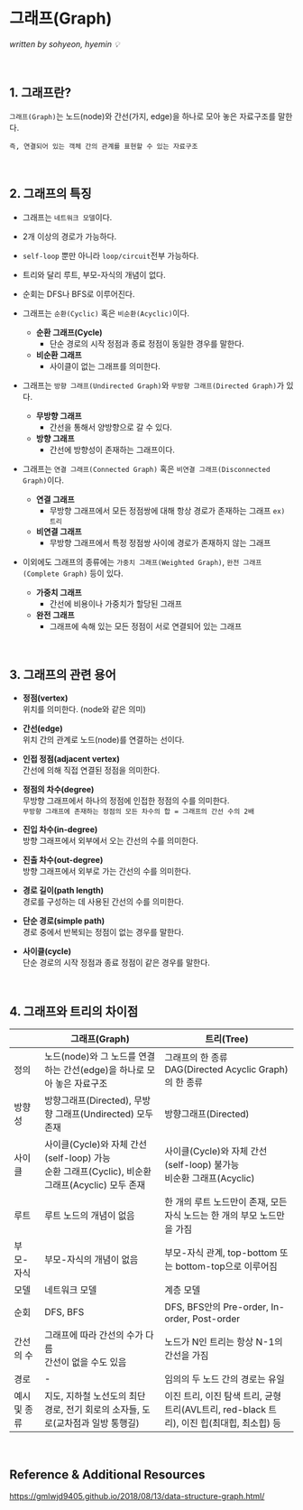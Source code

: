 # 그래프(Graph)
*written by sohyeon, hyemin 💡*

<br>

## 1. 그래프란?
  
`그래프(Graph)`는 노드(node)와 간선(가지, edge)을 하나로 모아 놓은 자료구조를 말한다.  
  
`즉, 연결되어 있는 객체 간의 관계를 표현할 수 있는 자료구조`

  <br>
  
## 2. 그래프의 특징
  
* 그래프는 `네트워크 모델`이다.  

* 2개 이상의 경로가 가능하다.  

* `self-loop` 뿐만 아니라 `loop/circuit`전부 가능하다.  

* 트리와 달리 루트, 부모-자식의 개념이 없다.  

* 순회는 DFS나 BFS로 이루어진다.  

* 그래프는 `순환(Cyclic)` 혹은 `비순환(Acyclic)`이다.  
    * **순환 그래프(Cycle)**  
        * 단순 경로의 시작 정점과 종료 정점이 동일한 경우를 말한다.
    * **비순환 그래프**
        * 사이클이 없는 그래프를 의미한다.

* 그래프는 `방향 그래프(Undirected Graph)`와 `무방향 그래프(Directed Graph)`가 있다.  
    * **무방향 그래프**   
        * 간선을 통해서 양방향으로 갈 수 있다.  
    * **방향 그래프**  
        * 간선에 방향성이 존재하는 그래프이다. 
        
* 그래프는 `연결 그래프(Connected Graph)` 혹은 `비연결 그래프(Disconnected Graph)`이다.  
    * **연결 그래프**  
        * 무방향 그래프에서 모든 정점쌍에 대해 항상 경로가 존재하는 그래프  `ex) 트리`  
    * **비연결 그래프**  
        * 무방향 그래프에서 특정 정점쌍 사이에 경로가 존재하지 않는 그래프  

* 이외에도 그래프의 종류에는 `가중치 그래프(Weighted Graph)`, `완전 그래프(Complete Graph)` 등이 있다.  
    * **가중치 그래프**  
        * 간선에 비용이나 가중치가 할당된 그래프   
    * **완전 그래프**  
        * 그래프에 속해 있는 모든 정점이 서로 연결되어 있는 그래프  
        
<br>

## 3. 그래프의 관련 용어
  
* **정점(vertex)**  
위치를 의미한다. (node와 같은 의미)

* **간선(edge)**  
위치 간의 관계로 노드(node)를 연결하는 선이다.  

* **인접 정점(adjacent vertex)**  
간선에 의해 직접 연결된 정점을 의미한다.  

* **정점의 차수(degree)**  
무방향 그래프에서 하나의 정점에 인접한 정점의 수를 의미한다.  
`무방향 그래프에 존재하는 정점의 모든 차수의 합 = 그래프의 간선 수의 2배`

* **진입 차수(in-degree)**  
방향 그래프에서 외부에서 오는 간선의 수를 의미한다.  

* **진출 차수(out-degree)**  
방향 그래프에서 외부로 가는 간선의 수를 의미한다.  

* **경로 길이(path length)**  
경로를 구성하는 데 사용된 간선의 수를 의미한다.  

* **단순 경로(simple path)**  
경로 중에서 반복되는 정점이 없는 경우를 말한다.  

* **사이클(cycle)**  
단순 경로의 시작 정점과 종료 정점이 같은 경우를 말한다.  

<br>

## 4. 그래프와 트리의 차이점
  
|    | 그래프(Graph) | 트리(Tree) |  
| -------------------- | -------------------- | -------------------- |  
| 정의 | 노드(node)와 그 노드를 연결하는 간선(edge)을 하나로 모아 놓은 자료구조 | 그래프의 한 종류<br>DAG(Directed Acyclic Graph)의 한 종류 |  
| 방향성 | 방향그래프(Directed), 무방향 그래프(Undirected) 모두 존재 | 방향그래프(Directed) |  
| 사이클 | 사이클(Cycle)와 자체 간선(self-loop) 가능<br>순환 그래프(Cyclic), 비순환 그래프(Acyclic) 모두 존재 | 사이클(Cycle)와 자체 간선(self-loop) 불가능<br>비순환 그래프(Acyclic) |  
| 루트 | 루트 노드의 개념이 없음 | 한 개의 루트 노드만이 존재, 모든 자식 노드는 한 개의 부모 노드만을 가짐 |  
| 부모-자식 | 부모-자식의 개념이 없음 | 부모-자식 관계, top-bottom 또는 bottom-top으로 이루어짐 |  
| 모델 | 네트워크 모델 | 계층 모델 |  
| 순회 | DFS, BFS | DFS, BFS안의 Pre-order, In-order, Post-order | 
| 간선의 수 | 그래프에 따라 간선의 수가 다름<br>간선이 없을 수도 있음 | 노드가 N인 트리는 항상 N-1의 간선을 가짐 |  
| 경로 | - | 임의의 두 노드 간의 경로는 유일 |  
| 예시 및 종류 | 지도, 지하철 노선도의 최단 경로, 전기 회로의 소자들, 도로(교차점과 일방 통행길) | 이진 트리, 이진 탐색 트리, 균형 트리(AVL트리, red-black 트리), 이진 힙(최대힙, 최소힙) 등 |  

<br> 

## Reference & Additional Resources
  
<https://gmlwjd9405.github.io/2018/08/13/data-structure-graph.html/>

